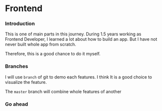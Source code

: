 # Frontend

### Introduction
This is one of main parts in this journey. During 1.5 years working as Frontend Developer, I learned a lot about how to build an app. But I have not never built whole app from scratch.

Therefore, this is a good chance to do it myself.

### Branches

I will use `branch` of git to demo each features. I think It is a good choice to visualize the feature.

The `master` branch will combine whole features of another


### Go ahead
